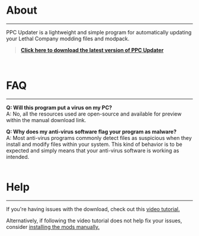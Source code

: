 # **About**
_____________________

PPC Updater is a lightweight and simple program for automatically updating your Lethal Company modding files and modpack.

<blockquote style="font-style: normal;">
    <strong><a href="https://github.com/CBonez0/PPC/releases/download/v1.0.0.1/PPC-Updater.exe">Click here to download the latest version of PPC Updater</a></strong>
</blockquote>
<br>

# **FAQ**
_____________________

**Q: Will this program put a virus on my PC?**<br>
A: No, all the resources used are open-source and available for preview within the manual download link.

**Q: Why does my anti-virus software flag your program as malware?**<br>
A: Most anti-virus programs commonly detect files as suspicious when they install and modify files within your system. This kind of behavior is to be expected and simply means that your anti-virus software is working as intended.<br><br>

# **Help**
_____________________

If you're having issues with the download, check out this <a href="https://youtu.be/g3WjZKypkIM" target="_blank">video tutorial.</a>

Alternatively, if following the video tutorial does not help fix your issues, consider [installing the mods manually.](https://www.dropbox.com/scl/fo/1qwx64hf2vh8hejgx82p0/h?rlkey=5mi4o99qu2qex4zkvmu5jmt2y&dl=1)
